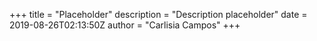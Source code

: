 +++
title = "Placeholder"
description = "Description placeholder"
date = 2019-08-26T02:13:50Z
author = "Carlisia Campos"
+++
